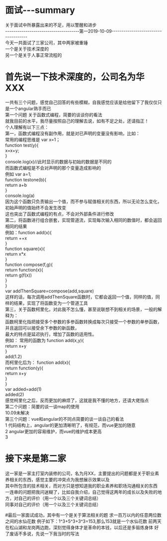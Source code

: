 # 面试---summary
关于面试中所暴露出来的不足，用以警醒和进步<br>
-------------------------------------第一2019-10-09------------------------------------<br>
今天一共面试了三家公司，其中两家被重锤<br>
一个是关于技术深度的<br>
另一个是关于人事正常流程的<br>
# 首先说一下技术深度的，公司名为华XXX<br>
一共有三个问题，感觉自己回答的有些模糊，自我感觉应该是给他留下了我仅仅只是一个angular熟手而已<br>
第一个问题 关于函数式编程，简要的谈谈你的看法<br>
        就我目前的水平，我尽量按照自己的理解去说，如有不足之处，还请指正！<br>
个人理解有以下三点：<br>
             第一，函数式编程没有副作用，就是对已声明的变量没有影响，比如：<br>
                 常用的编程思维是     var x=1；<br>
                                      function test(y){<br>
                                             x=x+y;<br>
                                      }<br>
                                      console.log(x)//此时显示的数据与初始的数据是不同的<br>
                  而函数式编程是不会对声明的那个变量造成影响的<br>
                  例如                var a=1;<br>
                                      function testone(b){<br>
                                           return a+b<br>
                                      }<br>
                                     console.log(a)<br>
                   因为这个函数只负责输出一个值，而不参与赋值相关的东西，所以无论怎么变化，初始声明的值始终不会发生改变<br>
                   这也突出了函数式编程的有点，不会对外部条件进行修改<br>
              第二，将函数进行组合嵌套，实现管道流，实现每次输入相同的数值时，都会返回相同的结果<br>
                   例如：function add(x){<br>
                                      return ++x<br>
                                  }<br>
                                  function square(x){<br>
                                      return x*x<br>
                                  }<br>
                                  function compose(f,g){<br>
                                      return function(x){<br>
                                            return g(f(x))<br>
                                  }<br>
                                  }<br>
                                  var addThenSquare=compose(add,square)<br>
                 这样的话，每次调用addThenSquare函数时，它都会返回一个值，同样的值，同样的结果，实现了将函数变为一个管道工具<br>
              第三，关于函数柯里化，对此我不怎么懂，甚至说联想不到相关的场景，一般的解释为：<br>
               函数柯里化指把接受多个参数的多参函数转换成每次只接受一个参数的单参函数，并且返回可以接受余下参数的新函数，<br>
               最大的特点是延迟执行，增加了函数的适用性。<br>
               例如： 常用的函数为   function add(x,y){<br>
                                         return x+y<br>
                                     }<br>
                                    add(1.2)<br>
               而柯里化后为：        function add(x){<br>
                                        return function(y){<br>
                                        return x+y<br>
                                        }<br>
                                    }<br>
                                    var added=add(1)<br>
                                     added(2)<br>
               感觉柯里化之后，反而更加的麻烦了，这就是我不懂的地方，还请大佬指点<br>
 第二个问题：简要的谈一谈map的使用<br>
              10.09未解决<br>
 第三个问题：vue和angular的不同点简要的谈一谈自己的看法<br>
           1 代码结构上，angular的更加清晰明了，有规范，而vue更加的随意<br>
           2 angular更加的容易维护，而vue的维护成本更高<br>
           3 
               
 # 接下来是第二家
 这一家是一家主打室内装修的公司，名为月XX，主要提出的问题都是关于职业素养相关的东西，感觉主要的冲突点为我想展示效果以及<br>
 其中所包含的技术相关，而对方只是想知道我的职业素养和职场沟通相关的东西<br>
 一连串的问题把我问迷糊了，比如自我介绍，自己觉得这两年的成长以及失败的地方，对自己的评价（用一个以及三个关键词总结）<br>
 同事对自己的评价（用一个以及三个关键词总结）<br>

#最后一家面试成功，其中有一个是关于算法相关的题
求一百万以内的任意两位数之间的水仙花数
例子如下：1^3+5^3+3^3=153,那么153就是一个水仙花数
前两天在松山湖和龙岗两边跑，深刻觉得身体才是革命的本钱，以后还是多锻炼身体
好了废话不多说，先说一下我当时的写法




